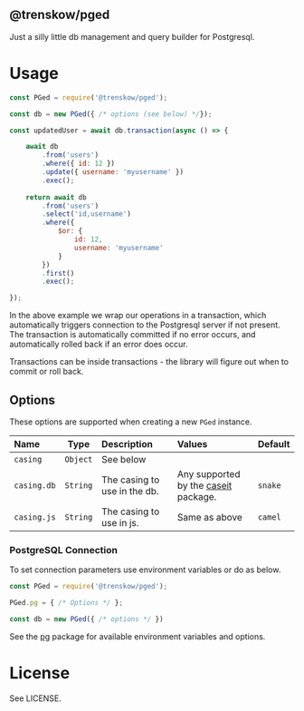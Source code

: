 @trenskow/pged
----

Just a silly little db management and query builder for Postgresql.

# Usage

````javascript
const PGed = require('@trenskow/pged');

const db = new PGed({ /* options (see below) */});

const updatedUser = await db.transaction(async () => {

    await db
        .from('users')
        .where({ id: 12 })
        .update({ username: 'myusername' })
        .exec();
    
    return await db
        .from('users')
        .select('id,username')
        .where({
            $or: {
                id: 12,
                username: 'myusername'
            }
        })
        .first()
        .exec();

});
````

In the above example we wrap our operations in a transaction, which automatically triggers connection to the Postgresql server if not present. The transaction is automatically committed if no error occurs, and automatically rolled back if an error does occur.

Transactions can be inside transactions - the library will figure out when to commit or roll back.

## Options

These options are supported when creating a new `PGed` instance.

| Name        | Type         | Description | Values | Default    |
|:------------|:------------:|:------------|:-------|:-----------|
| `casing`    | `Object`     | See below
| `casing.db` | `String`     | The casing to use in the db. | Any supported by the [caseit](https://www.npmjs.com/package/@trenskow/caseit) package. | `snake` |
| `casing.js` | `String`     | The casing to use in js. | Same as above | `camel`

### PostgreSQL Connection

To set connection parameters use environment variables or do as below.

````javascript
const PGed = require('@trenskow/pged');

PGed.pg = { /* Options */ };

const db = new PGed({ /* options */ })
````

See the [pg](https://www.npmjs.com/package/pg) package for available environment variables and options.

# License

See LICENSE.
